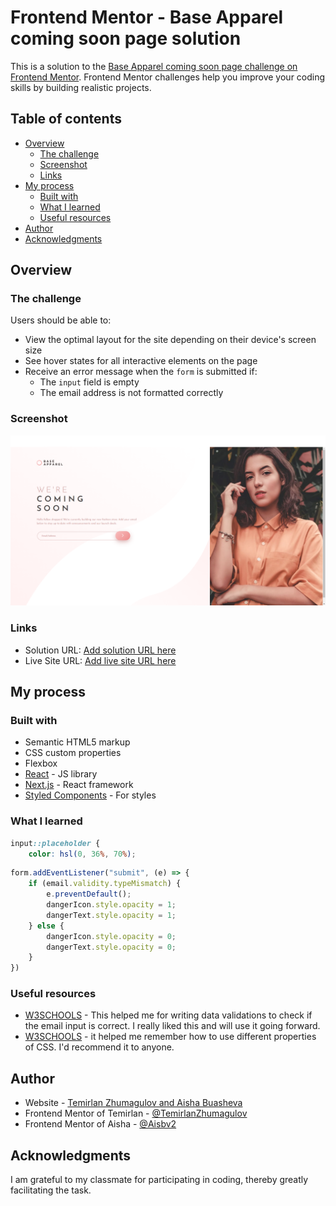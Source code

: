 # Frontend Mentor - Base Apparel coming soon page solution

This is a solution to the [Base Apparel coming soon page challenge on Frontend Mentor](https://www.frontendmentor.io/challenges/base-apparel-coming-soon-page-5d46b47f8db8a7063f9331a0). Frontend Mentor challenges help you improve your coding skills by building realistic projects. 

## Table of contents

- [Overview](#overview)
  - [The challenge](#the-challenge)
  - [Screenshot](#screenshot)
  - [Links](#links)
- [My process](#my-process)
  - [Built with](#built-with)
  - [What I learned](#what-i-learned)
  - [Useful resources](#useful-resources)
- [Author](#author)
- [Acknowledgments](#acknowledgments)


## Overview

### The challenge

Users should be able to:

- View the optimal layout for the site depending on their device's screen size
- See hover states for all interactive elements on the page
- Receive an error message when the `form` is submitted if:
  - The `input` field is empty
  - The email address is not formatted correctly

### Screenshot

![](./screenshot.png)

### Links

- Solution URL: [Add solution URL here](https://your-solution-url.com)
- Live Site URL: [Add live site URL here](https://your-live-site-url.com)

## My process

### Built with

- Semantic HTML5 markup
- CSS custom properties
- Flexbox
- [React](https://reactjs.org/) - JS library
- [Next.js](https://nextjs.org/) - React framework
- [Styled Components](https://styled-components.com/) - For styles

### What I learned

```css
input::placeholder {
    color: hsl(0, 36%, 70%);
```
```js
form.addEventListener("submit", (e) => {
    if (email.validity.typeMismatch) {
        e.preventDefault();
        dangerIcon.style.opacity = 1;
        dangerText.style.opacity = 1;
    } else {
        dangerIcon.style.opacity = 0;
        dangerText.style.opacity = 0;
    }
})
```

### Useful resources

- [W3SCHOOLS](https://www.w3schools.com/js/) - This helped me for writing data validations to check if the email input is correct. I really liked this and will use it going forward.
- [W3SCHOOLS](https://www.w3schools.com/css/default.asp) - it helped me remember how to use different properties of CSS. I'd recommend it to anyone.

## Author

- Website - [Temirlan Zhumagulov and Aisha Buasheva](https://www.your-site.com)
- Frontend Mentor of Temirlan - [@TemirlanZhumagulov ](https://www.frontendmentor.io/profile/TemirlanZhumagulov)
- Frontend Mentor of Aisha - [@Aisbv2](https://www.frontendmentor.io/profile/Aisbv2)

## Acknowledgments

I am grateful to my classmate for participating in coding, thereby greatly facilitating the task.